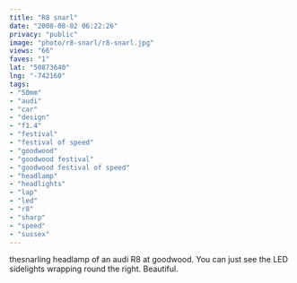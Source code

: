```yaml
---
title: "R8 snarl"
date: "2008-08-02 06:22:26"
privacy: "public"
image: "photo/r8-snarl/r8-snarl.jpg"
views: "66"
faves: "1"
lat: "50873640"
lng: "-742160"
tags:
- "50mm"
- "audi"
- "car"
- "design"
- "f1.4"
- "festival"
- "festival of speed"
- "goodwood"
- "goodwood festival"
- "goodwood festival of speed"
- "headlamp"
- "headlights"
- "lap"
- "led"
- "r8"
- "sharp"
- "speed"
- "sussex"
---
```

thesnarling headlamp of an audi R8 at goodwood. You can just see the LED sidelights wrapping round the right. Beautiful.
